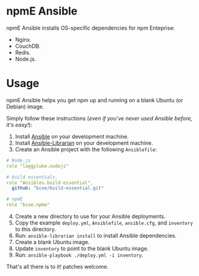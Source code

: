 # npmE Ansible

npmE Ansible installs OS-specific dependencies for npm Enteprise:

* Nginx.
* CouchDB.
* Redis.
* Node.js.

# Usage

npmE Ansible helps you get npm up and running on a blank Ubuntu (or Debian) image.

Simply follow these instructions (_even if you've never used Ansible before, it's easy!_):

1. Install [Ansible](http://docs.ansible.com/intro_installation.html) on your development machine.
2. Install [Ansible-Librarian](https://github.com/bcoe/librarian-ansible) on your development machine.
3. Create an Ansible project with the following `Ansiblefile`:

```yml
# Node.js
role "laggyluke.nodejs"

# build essentials.
role "Ansibles.build-essential",
  github: "bcoe/build-essential.git"

# npmE
role "bcoe.npme"
```
4. Create a new directory to use for your Ansible deployments.
5. Copy the example `deploy.yml`, `Ansiblefile`, `ansible.cfg`, and `inventory` to this directory.
6. Run: `ansible-librarian install` to install Ansible dependencies.
7. Create a blank Ubuntu image.
8. Update `inventory` to point to the blank Ubuntu image.
9. Run: `ansible-playbook ./deploy.yml -i inventory`.

That's all there is to it! patches welcome.
